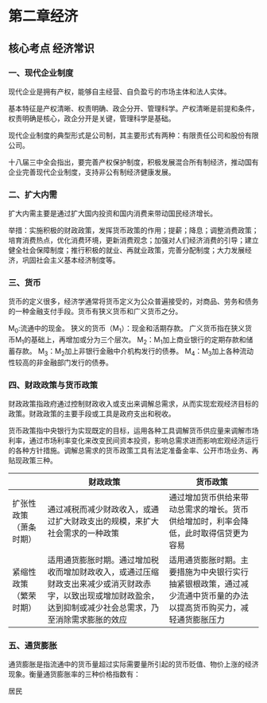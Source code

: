 # 第二章经济
## 核心考点 经济常识
### 一、现代企业制度

现代企业是拥有产权，能够自主经营、自负盈亏的市场主体和法人实体。

基本特征是产权清晰、权责明确、政企分开、管理科学。产权清晰是前提和条件，权责明确是核心，政企分开是关键，管理科学是基础。

现代企业制度的典型形式是公司制，其主要形式有两种：有限责任公司和股份有限公司。

十八届三中全会指出，要完善产权保护制度，积极发展混合所有制经济，推动国有企业完善现代企业制度，支持非公有制经济健康发展。

### 二、扩大内需

扩大内需主要是通过扩大国内投资和国内消费来带动国民经济增长。

举措：实施积极的财政政策，发挥货币政策的作用；提薪；降息；调整消费政策；培育消费热点，优化消费环境，更新消费观念；加强对人们经济消费的引导；建立健全社会保障制度；推行积极的就业、再就业政策，完善分配制度；大力发展经济，巩固社会主义基本经济制度等。

### 三、货币

货币的定义很多，经济学通常将货币定义为公众普遍接受的，对商品、劳务和债务的一种金融支付手段。货币有狭义货币和广义货币之分。

M<sub>0</sub>:流通中的现金。
狭义的货币（M<sub>1</sub>）：现金和活期存款。
广义货币指在狭义货币M<sub>1</sub>的基础上，再增加或分为三个层次。
M<sub>2</sub>：M<sub>1</sub>加上商业银行的定期存款和储蓄存款。
M<sub>3</sub>：M<sub>2</sub>加上非银行金融中介机构发行的债券。
M<sub>4</sub>：M<sub>3</sub>加上各种流动性较高的非金融部门发行的债券。

### 四、财政政策与货币政策
财政政策指政府通过控制财政收入或支出来调解总需求，从而实现宏观经济目标的政策。财政政策的主要手段或工具是政府支出和税收。

货币政策指中央银行为实现既定的目标，运用各种工具调解货币供应量来调解市场利率，通过市场利率变化来改变民间资本投资，影响总需求进而影响宏观经济运行的各种方针措施。调解总需求的货币政策工具有法定准备金率、公开市场业务、再贴现政策三种。

| |财政政策|货币政策|
|---|---|---|
|扩张性政策（萧条时期）|通过减税而减少财政收入，或通过扩大财政支出的规模，来扩大社会需求的一种政策|通过增加货币供给来带动总需求的增长。货币供给增加时，利率会降低，此时取得信贷更为容易|
|紧缩性政策（繁荣时期）|适用通货膨胀时期。通过增加税收而增加财政收入，或通过压缩财政支出来减少或消灭财政赤字，以致出现或增加财政盈余，达到抑制或减少社会总需求，乃至消除需求膨胀的效应|适用通货膨胀时期。主要措施为中央银行实行抽紧银根政策，通过减少流通中货币量的办法以提高货币购买力，减轻通货膨胀压力

### 五、通货膨胀

通货膨胀是指流通中的货币量超过实际需要量所引起的货币贬值、物价上涨的经济现象。衡量通货膨胀率的三种价格指数有：

居民
